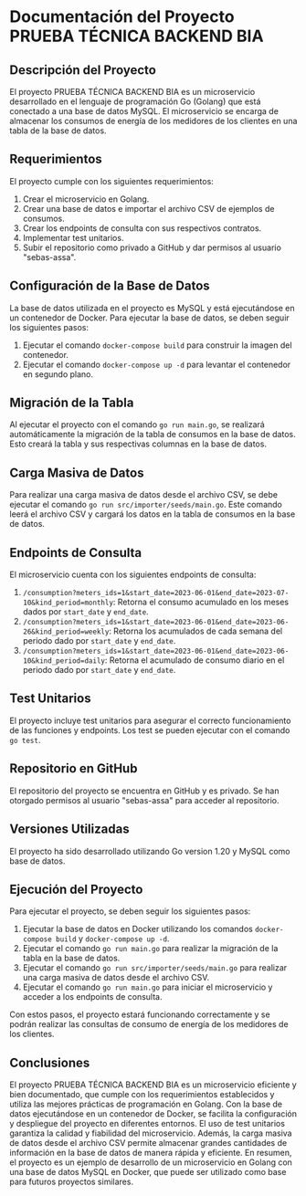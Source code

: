 # Documentación del Proyecto PRUEBA TÉCNICA BACKEND BIA

## Descripción del Proyecto

El proyecto PRUEBA TÉCNICA BACKEND BIA es un microservicio desarrollado en el lenguaje de programación Go (Golang) que está conectado a una base de datos MySQL. El microservicio se encarga de almacenar los consumos de energía de los medidores de los clientes en una tabla de la base de datos.

## Requerimientos

El proyecto cumple con los siguientes requerimientos:

1. Crear el microservicio en Golang.
2. Crear una base de datos e importar el archivo CSV de ejemplos de consumos.
3. Crear los endpoints de consulta con sus respectivos contratos.
4. Implementar test unitarios.
5. Subir el repositorio como privado a GitHub y dar permisos al usuario "sebas-assa".

## Configuración de la Base de Datos

La base de datos utilizada en el proyecto es MySQL y está ejecutándose en un contenedor de Docker. Para ejecutar la base de datos, se deben seguir los siguientes pasos:

1. Ejecutar el comando `docker-compose build` para construir la imagen del contenedor.
2. Ejecutar el comando `docker-compose up -d` para levantar el contenedor en segundo plano.

## Migración de la Tabla

Al ejecutar el proyecto con el comando `go run main.go`, se realizará automáticamente la migración de la tabla de consumos en la base de datos. Esto creará la tabla y sus respectivas columnas en la base de datos.

## Carga Masiva de Datos

Para realizar una carga masiva de datos desde el archivo CSV, se debe ejecutar el comando `go run src/importer/seeds/main.go`. Este comando leerá el archivo CSV y cargará los datos en la tabla de consumos en la base de datos.

## Endpoints de Consulta

El microservicio cuenta con los siguientes endpoints de consulta:

1. `/consumption?meters_ids=1&start_date=2023-06-01&end_date=2023-07-10&kind_period=monthly`: Retorna el consumo acumulado en los meses dados por `start_date` y `end_date`.
2. `/consumption?meters_ids=1&start_date=2023-06-01&end_date=2023-06-26&kind_period=weekly`: Retorna los acumulados de cada semana del periodo dado por `start_date` y `end_date`.
3. `/consumption?meters_ids=1&start_date=2023-06-01&end_date=2023-06-10&kind_period=daily`: Retorna el acumulado de consumo diario en el periodo dado por `start_date` y `end_date`.

## Test Unitarios

El proyecto incluye test unitarios para asegurar el correcto funcionamiento de las funciones y endpoints. Los test se pueden ejecutar con el comando `go test`.

## Repositorio en GitHub

El repositorio del proyecto se encuentra en GitHub y es privado. Se han otorgado permisos al usuario "sebas-assa" para acceder al repositorio.

## Versiones Utilizadas

El proyecto ha sido desarrollado utilizando Go version 1.20 y MySQL como base de datos.

## Ejecución del Proyecto

Para ejecutar el proyecto, se deben seguir los siguientes pasos:

1. Ejecutar la base de datos en Docker utilizando los comandos `docker-compose build` y `docker-compose up -d`.
2. Ejecutar el comando `go run main.go` para realizar la migración de la tabla en la base de datos.
3. Ejecutar el comando `go run src/importer/seeds/main.go` para realizar una carga masiva de datos desde el archivo CSV.
4. Ejecutar el comando `go run main.go` para iniciar el microservicio y acceder a los endpoints de consulta.

Con estos pasos, el proyecto estará funcionando correctamente y se podrán realizar las consultas de consumo de energía de los medidores de los clientes.

## Conclusiones

El proyecto PRUEBA TÉCNICA BACKEND BIA es un microservicio eficiente y bien documentado, que cumple con los requerimientos establecidos y utiliza las mejores prácticas de programación en Golang. Con la base de datos ejecutándose en un contenedor de Docker, se facilita la configuración y despliegue del proyecto en diferentes entornos. El uso de test unitarios garantiza la calidad y fiabilidad del microservicio. Además, la carga masiva de datos desde el archivo CSV permite almacenar grandes cantidades de información en la base de datos de manera rápida y eficiente. En resumen, el proyecto es un ejemplo de desarrollo de un microservicio en Golang con una base de datos MySQL en Docker, que puede ser utilizado como base para futuros proyectos similares.